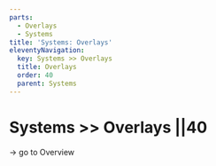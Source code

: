 ```yaml
---
parts:
  - Overlays
  - Systems
title: 'Systems: Overlays'
eleventyNavigation:
  key: Systems >> Overlays
  title: Overlays
  order: 40
  parent: Systems
---
```


# Systems >> Overlays ||40

-> go to Overview
